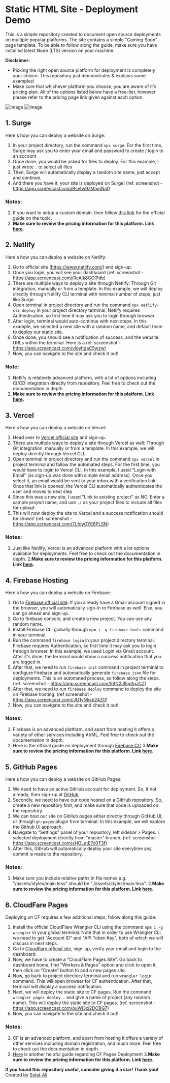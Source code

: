 # Static HTML Site - Deployment Demo
This is a simple repository created to document open source deployments on multiple popular platforms. The site contains a simple "Coming Soon" page template. To be able to follow along the guide, make sure you have installed latest Node (LTS) version on your machine. 

**Disclaimer:**
- Picking the right open source platform for deployment is completely your choice. This repository just demonstrates & explains some examples!
- Make sure that whichever platform you choose, you are aware of it's pricing plan. All of the options listed below have a free-tier, however please refer to the pricing page link given against each option. 

![image](https://github.com/Solat-Ali/static-site-deployment-demo/assets/52134925/c5308f1c-e3b1-4124-82f6-00bd53fb57c9)
![image](https://github.com/Solat-Ali/static-site-deployment-demo/assets/52134925/0fbc832a-f27f-4d02-881e-dededbb7a2da)

## 1. Surge
Here's how you can deploy a website on Surge: 

1. In your project directory, run the command `npx surge`. For the first time, Surge may ask you to enter your email and password to create / login to an account
2. Once done, you would be asked for files to deploy. For this example, I just wrote `.` to select all files
3. Then, Surge will automatically display a random site name, just accept and continue. 
4. And there you have it, your site is deployed on Surge! (ref. screenshot - https://app.screencast.com/Bsetw9zMmnNaf)
   
### Notes: 
1. If you want to setup a custom domain, then follow [this link](https://surge.sh/help/adding-a-custom-domain) for the official guide on the topic. 
2. **Make sure to review the pricing information for this platform. Link [here](https://surge.sh/pricing).**

## 2. Netlify
Here's how you can deploy a website on Netlify: 

1. Go to official site (https://www.netlify.com/) and sign-up.
2. Once you login, you will see your dashboard (ref. screenshot - https://app.screencast.com/iRcAik8GOlPdb)
3. There are multiple ways to deploy a site through Netlify: Through Git integration, manually or from a template. In this example, we will deploy directly through Netlify CLI terminal with minimal number of steps, just like Surge.
4. Open terminal in project directory and run the command `npx netlify-cli deploy` in your project directory terminal. Netlify requires Authentication, so first time it may ask you to login through browser. 
5. After login, terminal would auto-continue with next steps. In this example, we selected a new site with a random name, and default team to deploy our static site. 
6. Once done, you should see a notification of success, and the website URLs within the terminal. Here is a ref. screenshot - https://app.screencast.com/vIoyhgaC5wzwI
7. Now, you can navigate to the site and check it out!

### Note: 
1. Netlify is relatively advanced platform, with a lot of options including CI/CD integration directly from repository. Feel free to check out the documentation in depth.
2. **Make sure to review the pricing information for this platform. Link [here](https://www.netlify.com/pricing/).**

## 3. Vercel
Here's how you can deploy a website on Vercel: 

1. Head over to [Vercel official site](https://vercel.com/) and sign-up.
2. There are multiple ways to deploy a site through Vercel as well: Through Git integration, manually or from a template. In this example, we will deploy directly through Vercel CLI. 
3. Open temrinal in project directory and run the command `npx vercel` in project terminal and follow the automated steps. For the first time, you would have to login to Vercel CLI. In this example, I used "Login with Email" (as sign-up was done with simple email address). Once you select it, an email would be sent to your inbox with a verification link. Once that link is opened, the Vercel CLI automatically authenticates the user and moves to next step
5. Since this was a new site, I used "Link to existing project" as NO. Enter a sample project name, and use `./` as your project files to include all files for upload
6. This will now deploy the site to Vercel and a success notification should be shown! (ref. screenshot - https://app.screencast.com/7LfdyGYE8PLSN)

### Notes: 
1. Just like Netlify, Vercel is an advanced platform with a lot options available for deployments. Feel free to check out the documentation in depth.
2.**Make sure to review the pricing information for this platform. Link [here](https://www.vercel.com/pricing/).**

## 4. Firebase Hosting
Here's how you can deploy a website on Firebase: 

1. Go to [Firebase official site](https://firebase.google.com/). If you already have a Gmail account signed in the browser, you will automatically sign-in to Firebase as well. Else, you can go ahead and sign-up. 
2. Go to firebase console, and create a new project. You can use any random name. 
3. Install Firebase CLI globally through `npm i -g firebase-tools` command in your terminal.
4. Run the command `firebase login` in your project directory terminal. Firebase requires Authentication, so first time it may ask you to login through browser. In this example, we used Login via Gmail account. After it's done, the terminal would show a success notification that you are logged in. 
5. After that, we need to run `firebase init` command in project terminal to configure Firebase and automatically generate `firebase.json` file for deployments. This is an automated process, so follow along the steps. (ref. screenshot - https://app.screencast.com/59N2JI5p0qJCZ)
6. After that, we need to run `firebase deploy` command to deploy the site on Firebase hosting. (ref screenshot - https://app.screencast.com/iJU1yNksb24ZO)
7. Now, you can navigate to the site and check it out! 

### Notes: 
1. Firebase is an advanced platform, and apart from hosting it offers a variety of other services including AI/ML. Feel free to check out the documentation in depth.
2. Here is the official guide on deployment through [Firebase CLI](https://firebase.google.com/docs/cli)
3.**Make sure to review the pricing information for this platform. Link [here](https://firebase.google.com/pricing).**

## 5. GitHub Pages
Here's how you can deploy a website on GitHub Pages: 

1. We need to have an active GitHub account for deployment. So, if not already, then sign-up at [GitHub](https://www.github.com). 
2. Secondly, we need to have our code hosted on a GitHub repository. So, create a new repository first, and make sure that code is uploaded on the repository. 
3. We can host our site on GitHub pages either directly through GitHub UI, or through `gh-pages` plugin from terminal. In this example, we will explore the Github UI approach. 
4. Navigate to "Settings" panel of your repository, left sidebar > Pages. I selected deployment directly from "master" branch. (ref. screenshot - https://app.screencast.com/sHOLetE7c0T3f)
5. After this, GitHub will automatically deploy your site everytime any commit is made to the repository. 

### Notes: 
1. Make sure you include relative paths in file names e.g. "/assets/styles/main.less" should be "./assets/styles/main.less". 
2.**Make sure to review the pricing information for this platform. Link [here](https://github.com/pricing).**

## 6. CloudFare Pages
Deploying on CF requires a few additional steps, follow along this guide: 

1. Install the official CloudFlare Wrangler CLI using the command `npm i -g wrangler` in your global terminal. Note that in order to use Wrangler CLI, we need to get "Account ID" and "API Token Key", both of which we will discuss in next steps. 
2. Go to [Cloudflare official site](https://www.cloudflare.com), sign-up, verify your email and login to the dashboard. 
3. Now, we have to create a "CloudFlare Pages Site". Go back to dashboard home, find "Workers & Pages" option and click to open it, then click on "Create" button to add a new pages site. 
4. Now, go back to project directory terminal and run `wrangler login` command. This will open browser for CF authentication. After that, terminal will display a success notification. 
5. Next, we will deploy the static site to CF pages. Run the command `wrangler pages deploy .` and give a name of project (any random name). This will deploy the static site to CF pages. (ref. screenshot - https://app.screencast.com/ouWi3xj2DOBG7)
6. Now, you can navigate to the site and check it out! 

### Notes: 
1. CF is an advanced platform, and apart from hosting it offers a variety of other services including domain registration, and much more. Feel free to check out the documentation in depth.
2. [Here](https://www.codingwithjesse.com/blog/deploying-a-static-site-to-cloudflare-pages/) is another helpful guide regarding CF Pages Deployment
3.**Make sure to review the pricing information for this platform. Link [here](https://www.cloudflare.com/en-gb/plans/developer-platform/).**

**If you found this repository useful, consider giving it a star! Thank you!**
Created by [Solat-Ali](https://linkedin.com/in/solat-ali)
